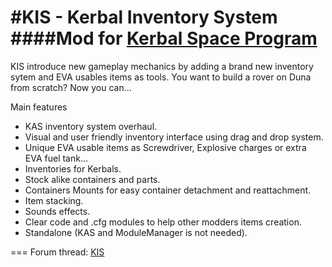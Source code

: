 #KIS - Kerbal Inventory System
####Mod for [Kerbal Space Program](http://www.kerbalspaceprogram.com/)
===

KIS introduce new gameplay mechanics by adding a brand new inventory sytem and EVA usables items as tools. 
You want to build a rover on Duna from scratch? Now you can...

Main features

- KAS inventory system overhaul.
- Visual and user friendly inventory interface using drag and drop system.
- Unique EVA usable items as Screwdriver, Explosive charges or extra EVA fuel tank...
- Inventories for Kerbals.
- Stock alike containers and parts.
- Containers Mounts for easy container detachment and reattachment.
- Item stacking.
- Sounds effects.
- Clear code and .cfg modules to help other modders items creation.
- Standalone (KAS and ModuleManager is not needed).

===
Forum thread: [KIS](http://forum.kerbalspaceprogram.com/threads/113111-0-90-Kerbal-Inventory-System-%28KIS%29-1-0-0)  

